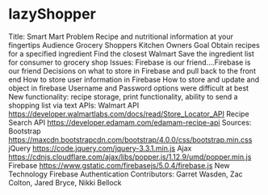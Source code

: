 # lazyShopper
Title: Smart Mart
Problem
	Recipe and nutritional information at your fingertips
Audience
	Grocery Shoppers
	Kitchen Owners
Goal
	Obtain recipes for a specified ingredient
	Find the closest Walmart 
	Save the ingredient list for consumer to grocery shop
Issues:
  Firebase is our friend….Firebase is our friend
  Decisions on what to store in Firebase and pull back to the front end
  How to store user information in Firebase
  How to store and update and object in firebase
  Username and Password options were difficult at best
New functionality: 
  recipe storage, print functionality, ability to send a shopping list via text
APIs:
Walmart API
	https://developer.walmartlabs.com/docs/read/Store_Locator_API
Recipe Search API
	https://developer.edamam.com/edamam-recipe-api
Sources:
Bootstrap
	https://maxcdn.bootstrapcdn.com/bootstrap/4.0.0/css/bootstrap.min.css
jQuery
	https://code.jquery.com/jquery-3.3.1.min.js
Ajax
	https://cdnjs.cloudflare.com/ajax/libs/popper.js/1.12.9/umd/popper.min.js
Firebase
	https://www.gstatic.com/firebasejs/5.0.4/firebase.js
New Technology
	Firebase Authentication
 Contributors:
  Garret Wasden, Zac Colton, Jared Bryce, Nikki Bellock
  
